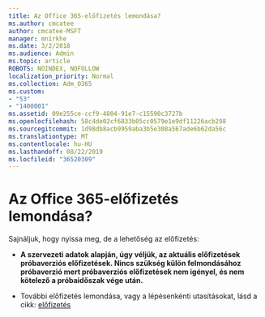 ```yaml
---
title: Az Office 365-előfizetés lemondása?
ms.author: cmcatee
author: cmcatee-MSFT
manager: mnirkhe
ms.date: 3/2/2018
ms.audience: Admin
ms.topic: article
ROBOTS: NOINDEX, NOFOLLOW
localization_priority: Normal
ms.collection: Adm_O365
ms.custom:
- "53"
- "1400001"
ms.assetid: 09e255ce-ccf9-4804-91e7-c15590c3727b
ms.openlocfilehash: 58c4de02cf6833b05cc0579e1e9df11226acb298
ms.sourcegitcommit: 1d98db8acb9959aba3b5e308a567ade6b62da56c
ms.translationtype: MT
ms.contentlocale: hu-HU
ms.lasthandoff: 08/22/2019
ms.locfileid: "36520309"
---
```

# <a name="canceling-your-office-365-subscription"></a>Az Office 365-előfizetés lemondása?

Sajnáljuk, hogy nyissa meg, de a lehetőség az előfizetés:
  
- **A szervezeti adatok alapján, úgy véljük, az aktuális előfizetések próbaverziós előfizetések. Nincs szükség külön felmondásához próbaverzió mert próbaverziós előfizetések nem igényel, és nem kötelező a próbaidőszak vége után.**

- További előfizetés lemondása, vagy a lépésenkénti utasításokat, lásd a cikk: [előfizetés](https://docs.microsoft.com/office365/admin/subscriptions-and-billing/cancel-your-subscription)